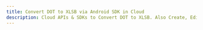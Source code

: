 ---title: Convert DOT to XLSB via Android SDK in Clouddescription: Cloud APIs & SDKs to Convert DOT to XLSB. Also Create, Edit & Render Microsoft Word & OpenOffice documents in the Cloud.---
